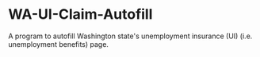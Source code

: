 # WA-UI-Claim-Autofill
 A program to autofill Washington state's unemployment insurance (UI) (i.e. unemployment benefits) page.

